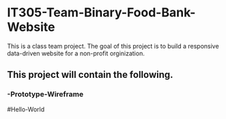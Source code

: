# IT305-Team-Binary-Food-Bank-Website
This is a class team project. The goal of this project is to build a responsive data-driven website for a non-profit orginization.

## This project will contain the following.

###   -Prototype-Wireframe
  #Hello-World
